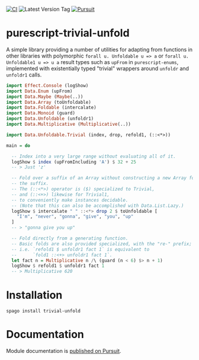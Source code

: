 [![CI](https://github.com/UnrelatedString/purescript-trivial-unfold/actions/workflows/ci.yml/badge.svg?branch=main)](https://github.com/UnrelatedString/purescript-trivial-unfold/actions/workflows/ci.yml)
![Latest Version Tag](https://img.shields.io/github/v/tag/UnrelatedString/purescript-trivial-unfold)
[![Pursuit](https://pursuit.purescript.org/packages/purescript-trivial-unfold/badge)](https://pursuit.purescript.org/packages/purescript-trivial-unfold)

# purescript-trivial-unfold

A simple library providing a number of utilities for adapting from functions in other libraries with polymorphic `forall u. Unfoldable u => a` or `forall u. Unfoldable1 u => u a` result types such as `upFrom` in `purescript-enums`, implemented with existentially typed "trivial" wrappers around `unfoldr` and `unfoldr1` calls.

```purescript
import Effect.Console (logShow)
import Data.Enum (upFrom)
import Data.Maybe (Maybe(..))
import Data.Array (toUnfoldable)
import Data.Foldable (intercalate)
import Data.Monoid (guard)
import Data.Unfoldable (unfoldr1)
import Data.Multiplicative (Multiplicative(..))

import Data.Unfoldable.Trivial (index, drop, refold1, (::<*>))

main = do

  -- Index into a very large range without evaluating all of it.
  logShow $ index (upFromIncluding 'A') $ 32 + 25
  -- > Just 'z'

  -- Fold over a suffix of an Array without constructing a new Array for
  -- the suffix.
  -- The (::<*>) operator is ($) specialized to Trivial,
  -- and (::<+>) likewise for Trivial1,
  -- to conveniently make instances decidable.
  -- (Note that this can also be accomplished with Data.List.Lazy.)
  logShow $ intercalate " " ::<*> drop 2 $ toUnfoldable [
    "I'm", "never", "gonna", "give", "you", "up"
  ]
  -- > "gonna give you up"

  -- Fold directly from a generating function.
  -- Basic folds are also provided specialized, with the "re-" prefix;
  -- i.e. `refold1 $ unfoldr1 fact 1` is equivalent to
  --      `fold1 ::<+> unfoldr1 fact 1`.
  let fact n = Multiplicative n /\ (guard (n < 6) $> n + 1)
  logShow $ refold1 $ unfoldr1 fact 1
  -- > Multiplicative 620
```

# Installation

    spago install trivial-unfold

# Documentation

Module documentation is [published on Pursuit](http://pursuit.purescript.org/packages/purescript-trivial-unfold).
